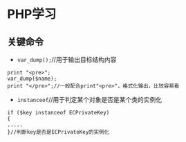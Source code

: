 # PHP学习
## 关键命令
* `var_dump();`//用于输出目标结构内容
```
print "<pre>";
var_dump($name);
print "</pre>";//一般配合print"<pre>"，格式化输出，比较容易看
```
* `instanceof`//用于判定某个对象是否是某个类的实例化
```
if ($key instanceof ECPrivateKey)
{
.....
}//判断key是否是ECPrivateKey的实例化
```